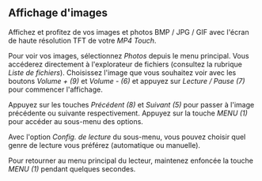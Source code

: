 ## Affichage d'images

Affichez et profitez de vos images et photos BMP / JPG / GIF avec l'écran de haute résolution TFT de votre *MP4 Touch*.

Pour voir vos images, sélectionnez *Photos* depuis le menu principal. Vous accéderez directement à l'explorateur de fichiers (consultez la rubrique *Liste de fichiers*). Choisissez l'image que vous souhaitez voir avec les boutons *Volume + (9)* et *Volume - (6)* et appuyez sur *Lecture / Pause (7)* pour commencer l'affichage.

Appuyez sur les touches *Précédent (8)* et *Suivant (5)* pour passer à l'image précédente ou suivante respectivement. Appuyez sur la touche *MENU (1)* pour accéder au sous-menu des options. 

Avec l'option *Config. de lecture* du sous-menu, vous pouvez choisir quel genre de lecture vous préférez (automatique ou manuelle).

Pour retourner au menu principal du lecteur, maintenez enfoncée la touche *MENU (1)* pendant quelques secondes.
